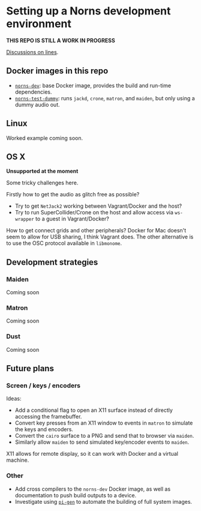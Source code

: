 # Setting up a Norns development environment

**THIS REPO IS STILL A WORK IN PROGRESS**

[Discussions on lines](https://llllllll.co/t/getting-norns-running-inside-docker/14938).

## Docker images in this repo

 - [`norns-dev`](norns-dev/): base Docker image, provides the build and run-time dependencies.
 - [`norns-test-dummy`](norns-test-dummy/): runs `jackd`, `crone`, `matron`, and `maiden`, but only using a dummy audio out.

## Linux

Worked example coming soon.

## OS X

**Unsupported at the moment**

Some tricky challenges here.

Firstly how to get the audio as glitch free as possible?

 - Try to get `NetJack2` working between Vagrant/Docker and the host?
 - Try to run SuperCollider/Crone on the host and allow access via `ws-wrapper` to a guest in Vagrant/Docker?
 
How to get connect grids and other peripherals? Docker for Mac doesn't seem to allow for USB sharing, I think Vagrant does. The other alternative is to use the OSC protocol available in `libmonome`.

## Development strategies

### Maiden

Coming soon

### Matron

Coming soon

### Dust

Coming soon

## Future plans

### Screen / keys / encoders

Ideas:

 - Add a conditional flag to open an X11 surface instead of directly accessing the framebuffer.
 - Convert key presses from an X11 window to events in `matron` to simulate the keys and encoders.
 - Convert the `cairo` surface to a PNG and send that to browser via `maiden`.
 - Similarly allow `maiden` to send simulated key/encoder events to `maiden`.
 
X11 allows for remote display, so it can work with Docker and a virtual machine.

### Other

 - Add cross compilers to the `norns-dev` Docker image, as well as documentation to push build outputs to a device.
 - Investigate using [`pi-gen`][pi-gen] to automate the building of full system images.
 
 [pi-gen]: https://github.com/RPi-Distro/pi-gen
